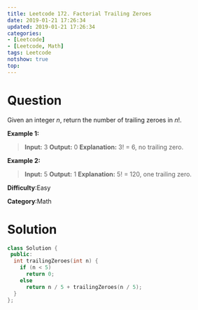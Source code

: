 ```yaml
---
title: Leetcode 172. Factorial Trailing Zeroes
date: 2019-01-21 17:26:34
updated: 2019-01-21 17:26:34
categories: 
- [Leetcode]
- [Leetcode, Math]
tags: Leetcode
notshow: true
top:
---
```


# Question

Given an integer  _n_, return the number of trailing zeroes in  _n_!.

**Example 1:**

> **Input:** 3
> **Output:** 0
> **Explanation:** 3! = 6, no trailing zero.

**Example 2:**

> **Input:** 5
> **Output:** 1
> **Explanation:** 5! = 120, one trailing zero.

**Difficulty**:Easy

**Category**:Math

<!-- more -->

# Solution

```cpp
class Solution {
 public:
  int trailingZeroes(int n) {
    if (n < 5)
      return 0;
    else
      return n / 5 + trailingZeroes(n / 5);
  }
};
```


